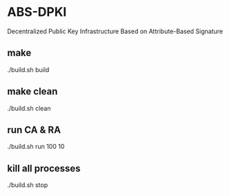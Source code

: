 # ABS-DPKI
Decentralized Public Key Infrastructure Based on Attribute-Based Signature

## make
./build.sh build

## make clean
./build.sh clean

## run CA & RA
./build.sh run 100 10

## kill all processes
./build.sh stop